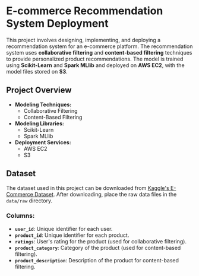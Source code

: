 # E-commerce Recommendation System Deployment

This project involves designing, implementing, and deploying a recommendation system for an e-commerce platform. The recommendation system uses **collaborative filtering** and **content-based filtering** techniques to provide personalized product recommendations. The model is trained using **Scikit-Learn** and **Spark MLlib** and deployed on **AWS EC2**, with the model files stored on **S3**.

## Project Overview

- **Modeling Techniques:** 
  - Collaborative Filtering
  - Content-Based Filtering
- **Modeling Libraries:** 
  - Scikit-Learn 
  - Spark MLlib
- **Deployment Services:** 
  - AWS EC2 
  - S3 
## Dataset

The dataset used in this project can be downloaded from [Kaggle's E-Commerce Dataset](https://www.kaggle.com/datasets). After downloading, place the raw data files in the `data/raw` directory.

### Columns:

- **`user_id`**: Unique identifier for each user.
- **`product_id`**: Unique identifier for each product.
- **`ratings`**: User's rating for the product (used for collaborative filtering).
- **`product_category`**: Category of the product (used for content-based filtering).
- **`product_description`**: Description of the product for content-based filtering.
